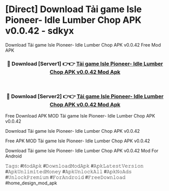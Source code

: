 # [Direct] Download Tải game Isle Pioneer- Idle Lumber Chop APK v0.0.42 - sdkyx
Download Tải game Isle Pioneer- Idle Lumber Chop APK v0.0.42 Free Mod APK

<div align="center">
<h3>🔴 Download [Server1] 👉👉 <a href="https://apk-comot.site?title=Tải_game_Isle_Pioneer-_Idle_Lumber_Chop_APK_v0.0.42">Tải game Isle Pioneer- Idle Lumber Chop APK v0.0.42 Mod Apk</a></h3><br>

<h3>🔴 Download [Server2] 👉👉 <a href="https://apk-comot.site?title=Tải_game_Isle_Pioneer-_Idle_Lumber_Chop_APK_v0.0.42">Tải game Isle Pioneer- Idle Lumber Chop APK v0.0.42 Mod Apk</a></h3>
</div>


Free Download APK MOD Tải game Isle Pioneer- Idle Lumber Chop APK v0.0.42

Download Tải game Isle Pioneer- Idle Lumber Chop APK v0.0.42 

Free APK MOD Tải game Isle Pioneer- Idle Lumber Chop APK v0.0.42 

Download Tải game Isle Pioneer- Idle Lumber Chop APK v0.0.42 Mod For Android

𝚃𝚊𝚐𝚜: #𝙼𝚘𝚍𝙰𝚙𝚔 #𝙳𝚘𝚠𝚗𝚕𝚘𝚊𝚍𝙼𝚘𝚍𝙰𝚙𝚔 #𝙰𝚙𝚔𝙻𝚊𝚝𝚎𝚜𝚝𝚅𝚎𝚛𝚜𝚒𝚘𝚗 #𝙰𝚙𝚔𝚄𝚗𝚕𝚒𝚖𝚒𝚝𝚎𝚍𝙼𝚘𝚗𝚎𝚢 #𝙰𝚙𝚔𝚄𝚗𝚕𝚘𝚌𝚔𝙰𝚕𝚕 #𝙰𝚙𝚔𝙽𝚘𝙰𝚍𝚜 #𝚄𝚗𝚕𝚘𝚌𝚔𝙿𝚛𝚎𝚖𝚒𝚞𝚖 #𝙵𝚘𝚛𝙰𝚗𝚍𝚛𝚘𝚒𝚍 #𝙵𝚛𝚎𝚎𝙳𝚘𝚠𝚗𝚕𝚘𝚊𝚍 #home_design_mod_apk